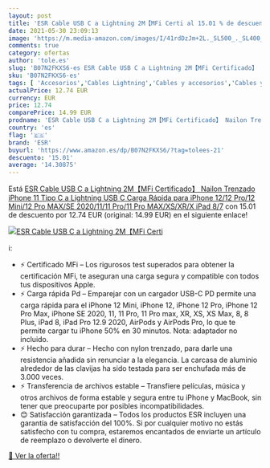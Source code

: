 ```yaml
---
layout: post
title: 'ESR Cable USB C a Lightning 2M【MFi Certi al 15.01 % de descuento'
date: 2021-05-30 23:09:13
image: 'https://m.media-amazon.com/images/I/41rdDzJm+2L._SL500_._SL400_.jpg'
comments: true
category: ofertas
author: 'tole.es'
slug: 'B07N2FKXS6-es ESR Cable USB C a Lightning 2M【MFi Certificado】 Nailon...'
sku: 'B07N2FKXS6-es'
tags: [ 'Accesorios','Cables Lightning','Cables y accesorios','Cables y conectores','Informática','esr','ipad','iphone', ]
actualPrice: 12.74 EUR
currency: EUR
price: 12.74
comparePrice: 14.99 EUR
prodname: 'ESR Cable USB C a Lightning 2M【MFi Certificado】 Nailon Trenzado iPhone 11 Tipo C a Lightning USB C Carga Rápida para iPhone 12/12 Pro/12 Mini/12 Pro MAX/SE 2020/11/11 Pro/11 Pro MAX/XS/XR/X  iPad 8/7'
country: 'es'
flag: '🇪🇸'
brand: 'ESR'
buyurl: 'https://www.amazon.es/dp/B07N2FKXS6/?tag=tolees-21'
descuento: '15.01'
average: '14.30875'
---
```


Está [ESR Cable USB C a Lightning 2M【MFi Certificado】 Nailon Trenzado iPhone 11 Tipo C a Lightning USB C Carga Rápida para iPhone 12/12 Pro/12 Mini/12 Pro MAX/SE 2020/11/11 Pro/11 Pro MAX/XS/XR/X  iPad 8/7](https://www.amazon.es/dp/B07N2FKXS6/?tag=tolees-21) con 15.01 de descuento por 12.74 EUR (original: 14.99 EUR) en el siguiente enlace!

[![ESR Cable USB C a Lightning 2M【MFi Certi](https://m.media-amazon.com/images/I/41rdDzJm+2L._SL500_._SL400_.jpg)](https://www.amazon.es/dp/B07N2FKXS6/?tag=tolees-21)

ℹ️:

- ⚡ Certificado MFi – Los rigurosos test superados para obtener la certificación MFi, te aseguran una carga segura y compatible con todos tus dispositivos Apple.
- ⚡ Carga rápida Pd – Emparejar con un cargador USB-C PD permite una carga rápida para el iPhone 12 Mini, iPhone 12, iPhone 12 Pro, iPhone 12 Pro Max, iPhone SE 2020, 11, 11 Pro, 11 Pro max, XR, XS, XS Max, 8, 8 Plus, iPad 8, iPad Pro 12.9 2020, AirPods y AirPods Pro, lo que te permite cargar tu iPhone 50% en 30 minutos. Nota: adaptador no incluido.
- ⚡ Hecho para durar – Hecho con nylon trenzado, para darle una resistencia añadida sin renunciar a la elegancia. La carcasa de aluminio alrededor de las clavijas ha sido testada para ser enchufada más de 3.000 veces.
- ⚡ Transferencia de archivos estable – Transfiere películas, música y otros archivos de forma estable y segura entre tu iPhone y MacBook, sin tener que preocuparte por posibles incompatibilidades.
- 😊 Satisfacción garantizada – Todos los productos ESR incluyen una garantía de satisfacción del 100%. Si por cualquier motivo no estás satisfecho con tu compra, estaremos encantados de enviarte un artículo de reemplazo o devolverte el dinero.

[🛒 Ver la oferta!!](https://www.amazon.es/dp/B07N2FKXS6/?tag=tolees-21)
